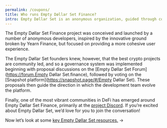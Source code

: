 ```yaml
---
permalink: /coupons/
title: Who runs Empty Døllar Set Finance?
intro: Empty Døllar Set is an anonymous organization, guided through community governance.
---
```


The Empty Døllar Set Finance project was conceived and launched by a number of anonymous developers, inspired by the innovative ground broken by Yearn Finance, but focused on providing a more cohesive user experience.

The Empty Døllar Set founders knew, however, that the best crypto projects are community led, and so a governance system was implemented beginning with proposal discussions on the [Empty Døllar Set Forum](https://forum.Empty Døllar Set.finance), followed by voting on the [Snapshot platform](https://snapshot.page/#/Empty Døllar Set). These proposals then guide the direction in which the development team evolve the platform.

Finally, one of the most vibrant communities in DeFi has emerged around Empty Døllar Set Finance, primarily at the [project Discord](http://discord.gg/gR85hmC). If you’re excited about Empty Døllar Set, we’d love for you to join the conversation!

Now let’s look at some [key Empty Døllar Set resources.](/resources/) →